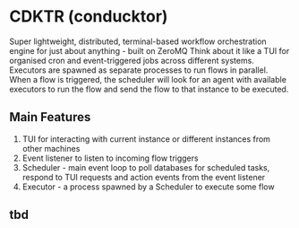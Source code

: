 # CDKTR (conducktor)

Super lightweight, distributed, terminal-based workflow orchestration engine for just about anything - built on ZeroMQ Think about it like a TUI for organised cron and event-triggered jobs across different systems.
Executors are spawned as separate processes to run flows in parallel. When a flow is triggered, the scheduler will look for an agent with available executors to run the flow and send the flow to that instance to be executed.

## Main Features

1. TUI for interacting with current instance or different instances from other machines
1. Event listener to listen to incoming flow triggers
1. Scheduler - main event loop to poll databases for scheduled tasks, respond to TUI requests and action events from the event listener
1. Executor - a process spawned by a Scheduler to execute some flow


## tbd
